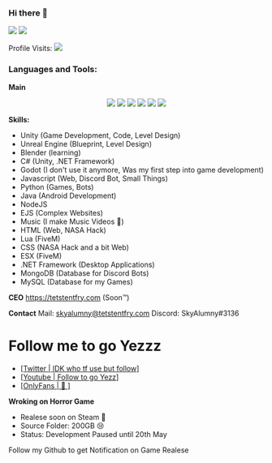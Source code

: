 ### Hi there 👋

 

![](https://github-readme-stats.vercel.app/api?username=skyalumny&show_icons=true&include_all_commits=true&theme=dark)
![](https://github-readme-stats.vercel.app/api/top-langs/?username=skyalumny&layout=default&theme=dark)

Profile Visits:
![](https://profile-counter.glitch.me/skyalumny/count.svg)

### Languages and Tools:

**Main**
<p align='center'>
  <img src="https://img.shields.io/badge/c++%20-%2300599C.svg?&style=for-the-badge&logo=c%2B%2B&ogoColor=white"/>
  <img src="https://img.shields.io/badge/csharp%20-896cd0.svg?&style=for-the-badge&logo=c%2B%2B&ogoColor=white"/>
  <img src="https://img.shields.io/badge/python%20-%2314354C.svg?&style=for-the-badge&logo=python&logoColor=white"/> 
  <img src="https://img.shields.io/badge/node.js%20-%2343853D.svg?&style=for-the-badge&logo=node.js&logoColor=white"/>
  <img src="https://img.shields.io/badge/javascript%20-%23323330.svg?&style=for-the-badge&logo=javascript&logoColor=%23F7DF1E"/> 
  <img src="https://img.shields.io/badge/html%20-%23E34F26.svg?&style=for-the-badge&logo=html5&logoColor=white"/>
 
 **Skills:**
 
 - Unity (Game Development, Code, Level Design)
 - Unreal Engine (Blueprint, Level Design)
 - Blender (learning)
 - C# (Unity, .NET Framework)
 - Godot (I don't use it anymore, Was my first step into game development)
 - Javascript (Web, Discord Bot, Small Things)
 - Python (Games, Bots)
 - Java (Android Development)
 - NodeJS
 - EJS (Complex Websites)
 - Music (I make Music Videos 👀)
 - HTML (Web, NASA Hack)
 - Lua (FiveM)
 - CSS (NASA Hack and a bit Web)
 - ESX (FiveM)
 - .NET Framework (Desktop Applications)
 - MongoDB (Database for Discord Bots)
 - MySQL (Database for my Games)
 
**CEO**
https://tetstentfry.com (Soon:tm:)
 
 **Contact**
Mail: skyalumny@tetstentfry.com
Discord: SkyAlumny#3136
 
# Follow me to go Yezzz
 
 - [[Twitter | IDK who tf use  but follow]](https://twitter.com/SkyAlumny)
 - [[Youtube | Follow to go Yezz]](https://www.youtube.com/channel/UCLz7YVDJ-u0p6ldm_-Apdjw)
 - [[OnlyFans | 👀 ]](https://www.youtube.com/watch?v=a3Z7zEc7AXQ)

 **Wroking on Horror Game**
- Realese soon on Steam 👀
- Source Folder: 200GB 😢
- Status: Development Paused until 20th May
 
 Follow my Github to get Notification on Game Realese

